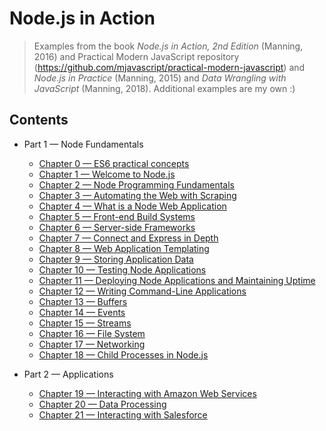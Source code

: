 # Node.js in Action
> Examples from the book *Node.js in Action, 2nd Edition* (Manning, 2016) and Practical Modern JavaScript repository (https://github.com/mjavascript/practical-modern-javascript) and *Node.js in Practice* (Manning, 2015) and *Data Wrangling with JavaScript* (Manning, 2018).
Additional examples are my own :)

## Contents

+ Part 1 &mdash; Node Fundamentals
  + [Chapter 0 &mdash; ES6 practical concepts](chapter00-ecmascript6-sandbox/)
  + [Chapter 1 &mdash; Welcome to Node.js](chapter01-welcome-to-nodejs/)
  + [Chapter 2 &mdash; Node Programming Fundamentals](chapter02-node-programming-fundamentals/)
  + [Chapter 3 &mdash; Automating the Web with Scraping](chapter03-automating-the-web-with-scraping/)
  + [Chapter 4 &mdash; What is a Node Web Application](chapter04-node-web-apps/)
  + [Chapter 5 &mdash; Front-end Build Systems](chapter05-frontend-build-systems/)
  + [Chapter 6 &mdash; Server-side Frameworks](chapter06-server-side-frameworks/)
  + [Chapter 7 &mdash; Connect and Express in Depth](chapter07-connect-and-express-in-depth/)
  + [Chapter 8 &mdash; Web Application Templating](chapter08-web-application-templating/)
  + [Chapter 9 &mdash; Storing Application Data](chapter09-storing-application-data/)
  + [Chapter 10 &mdash; Testing Node Applications](chapter10-testing-node-apps/)
  + [Chapter 11 &mdash; Deploying Node Applications and Maintaining Uptime](chapter11-testing-node-apps/)
  + [Chapter 12 &mdash; Writing Command-Line Applications](chapter12-writing-cli-apps/)
  + [Chapter 13 &mdash; Buffers](chapter13-buffers/)
  + [Chapter 14 &mdash; Events](chapter14-events/)
  + [Chapter 15 &mdash; Streams](chapter15-streams/)
  + [Chapter 16 &mdash; File System](chapter16-fs/)
  + [Chapter 17 &mdash; Networking](chapter17-networking/)
  + [Chapter 18 &mdash; Child Processes in Node.js](chapter18-child-processes/)

+ Part 2 &mdash; Applications
  + [Chapter 19 &mdash; Interacting with Amazon Web Services](chapter19-aws/)
  + [Chapter 20 &mdash; Data Processing](chapter20-data-processing/)
  + [Chapter 21 &mdash; Interacting with Salesforce](chapter21-salesforce/)